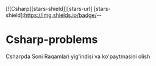 
[![Csharp][stars-shield]][stars-url]
[stars-shield]:https://img.shields.io/badge/<Csharp>-<Csharp>-<brightgreen>
# Csharp-problems

Csharpda Soni Raqamlari yig'indisi va ko'paytmasini olish
